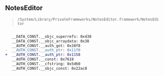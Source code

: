 ## NotesEditor

> `/System/Library/PrivateFrameworks/NotesEditor.framework/NotesEditor`

```diff

   __DATA_CONST.__objc_superrefs: 0x438
   __DATA_CONST.__objc_arraydata: 0x38
   __AUTH_CONST.__auth_got: 0x28f8
-  __AUTH_CONST.__auth_ptr: 0x11f0
+  __AUTH_CONST.__auth_ptr: 0x1158
   __AUTH_CONST.__const: 0x7618
   __AUTH_CONST.__cfstring: 0x5d60
   __AUTH_CONST.__objc_const: 0x22ac8

```
